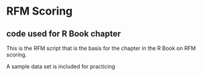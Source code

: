 # RFM Scoring

## code used for R Book chapter

This is the RFM script that is the basis for the chapter in the R Book on RFM scoring.

A sample data set is included for practicing
